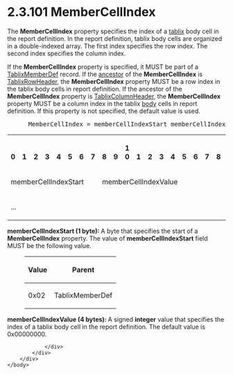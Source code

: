 <html dir="LTR" xmlns:mshelp="http://msdn.microsoft.com/mshelp" xmlns:ddue="http://ddue.schemas.microsoft.com/authoring/2003/5" xmlns:xlink="http://www.w3.org/1999/xlink" xmlns:tool="http://www.microsoft.com/tooltip">
    <head>
        <meta http-equiv="Content-Type" content="text/html; CHARSET=utf-8"></meta>
        <meta name="save" content="history"></meta>
        <title>2.3.101 MemberCellIndex</title>
        <xml>
            <mshelp:toctitle title="2.3.101 MemberCellIndex"></mshelp:toctitle>
            <mshelp:rltitle title="[MS-RPL]: MemberCellIndex"></mshelp:rltitle>
            <mshelp:keyword index="A" term="36ddf75b-b338-4f3d-9c42-a116862d623a"></mshelp:keyword>
            <mshelp:attr name="DCSext.ContentType" value="open specification"></mshelp:attr>
            <mshelp:attr name="AssetID" value="36ddf75b-b338-4f3d-9c42-a116862d623a"></mshelp:attr>
            <mshelp:attr name="TopicType" value="kbRef"></mshelp:attr>
            <mshelp:attr name="DCSext.Title" value="[MS-RPL]: MemberCellIndex" />
        </xml>
    </head>
    <body>
        <div id="header">
            <h1 class="heading">2.3.101 MemberCellIndex</h1>
        </div>
        <div id="mainSection">
            <div id="mainBody">
                <div id="allHistory" class="saveHistory"></div>
                <div id="sectionSection0" class="section" name="collapseableSection">
                    

<p>The <b>MemberCellIndex</b> property specifies the index of a
<a href="75ae48f7-746b-4b41-919c-6699fa28b3ef.md#gt_f9f5d4be-2a9e-4556-90f6-d4ed1678f0b4">tablix</a> body cell in the
report definition. In the report definition, tablix body cells are organized in
a double-indexed array. The first index specifies the row index. The second
index specifies the column index. </p>

<p>If the <b>MemberCellIndex</b> property is specified, it MUST
be part of a <a href="638498b8-af7c-40af-bb5d-a66ce91f8b11.md">TablixMemberDef</a>
record. If the <a href="75ae48f7-746b-4b41-919c-6699fa28b3ef.md#gt_b1884b29-9900-4bbf-8f8e-2d1a60aa0020">ancestor</a>
of the <b>MemberCellIndex</b> is <a href="0d5c4157-00d0-4268-854f-f274a9d102fb.md">TablixRowHeader</a>, the <b>MemberCellIndex</b>
property MUST be a row index in the tablix body cells in report definition. If
the ancestor of the <b>MemberCellIndex</b> property is <a href="968a6852-ede1-4bf1-8006-1dab2aea178b.md">TablixColumnHeader</a>, the <b>MemberCellIndex</b>
property MUST be a column index in the tablix <a href="75ae48f7-746b-4b41-919c-6699fa28b3ef.md#gt_9127dfb5-fef3-4f03-9cde-adcffd04c73e">body</a> cells in report
definition. If this property is not specified, the default value is used.</p>

<dl>
<dd>
<div><pre> MemberCellIndex = memberCellIndexStart memberCellIndexValue
</pre></div>
</dd></dl>

<table>
 <tr>
  <th><p><br>0</p></th>
  <th><p><br>1</p></th>
  <th><p><br>2</p></th>
  <th><p><br>3</p></th>
  <th><p><br>4</p></th>
  <th><p><br>5</p></th>
  <th><p><br>6</p></th>
  <th><p><br>7</p></th>
  <th><p><br>8</p></th>
  <th><p><br>9</p></th>
  <th><p>1<br>0</p></th>
  <th><p><br>1</p></th>
  <th><p><br>2</p></th>
  <th><p><br>3</p></th>
  <th><p><br>4</p></th>
  <th><p><br>5</p></th>
  <th><p><br>6</p></th>
  <th><p><br>7</p></th>
  <th><p><br>8</p></th>
  <th><p><br>9</p></th>
  <th><p>2<br>0</p></th>
  <th><p><br>1</p></th>
  <th><p><br>2</p></th>
  <th><p><br>3</p></th>
  <th><p><br>4</p></th>
  <th><p><br>5</p></th>
  <th><p><br>6</p></th>
  <th><p><br>7</p></th>
  <th><p><br>8</p></th>
  <th><p><br>9</p></th>
  <th><p>3<br>0</p></th>
  <th><p><br>1</p></th>
 </tr>
 <tr>
  <td colspan="8">
  <p>memberCellIndexStart</p>
  </td>
  <td colspan="24">
  <p>memberCellIndexValue</p>
  </td>
 </tr>
 <tr>
  <td colspan="8">
  <p>...</p>
  </td>
  
 </tr>
</table>

<p><b>memberCellIndexStart (1 byte): </b>A byte that
specifies the start of a <b>MemberCellIndex</b> property. The value of <b>memberCellIndexStart</b>
field MUST be the following value.</p>

<dl>
<dd>
<table>
 <thead>
  <tr>
   <th>
   <p>Value</p>
   </th>
   <th>
   <p>Parent</p>
   </th>
  </tr>
 </thead>
 <tr>
  <td>
  <p>0x02</p>
  </td>
  <td>
  <p>TablixMemberDef</p>
  </td>
 </tr>
</table>
</dd></dl>

<p><b>memberCellIndexValue (4 bytes): </b>A signed <b>integer</b>
value that specifies the index of a tablix body cell in the report definition.
The default value is 0x00000000.</p>


                </div>
            </div>
        </div>
    </body>
</html>